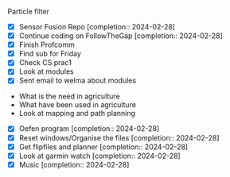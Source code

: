  Particle filter
- [x] Sensor Fusion Repo  [completion:: 2024-02-28]
- [x] Continue coding on FollowTheGap  [completion:: 2024-02-28]
- [x]  Finish Profcomm
- [x] Find sub for Friday
- [x] Check CS prac1
- [x] Look at modules
- [x] Sent email to welma about modules

- What is the need in agriculture
- What have been used in agriculture
- Look at mapping and path planning

- [x] Oefen program  [completion:: 2024-02-28]
- [x] Reset windows/Organise the files  [completion:: 2024-02-28]
- [x] Get flipfiles and planner  [completion:: 2024-02-28]
- [x] Look at garmin watch  [completion:: 2024-02-28]
- [x] Music  [completion:: 2024-02-28]